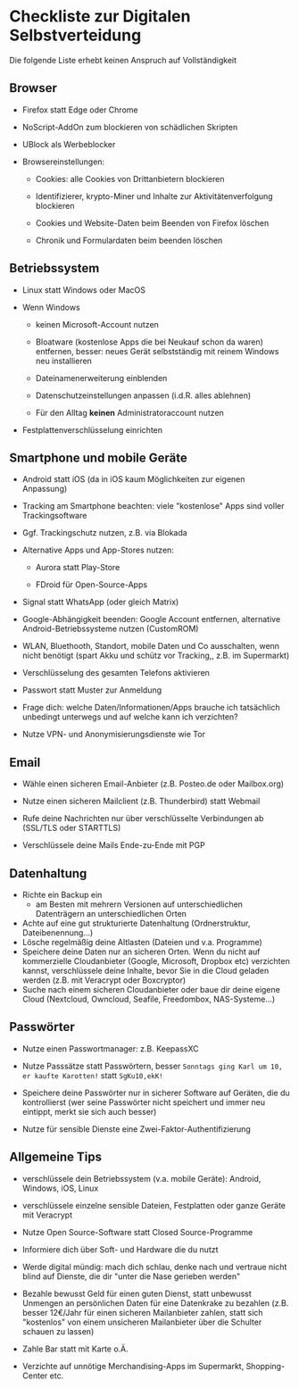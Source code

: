 # Checkliste zur Digitalen Selbstverteidung

Die folgende Liste erhebt keinen Anspruch auf Vollständigkeit

## Browser

+ Firefox statt Edge oder Chrome

+ NoScript-AddOn zum blockieren von schädlichen Skripten

+ UBlock als Werbeblocker

+ Browsereinstellungen:
  
  + Cookies: alle Cookies von Drittanbietern blockieren
  
  + Identifizierer, krypto-Miner und Inhalte zur Aktivitätenverfolgung blockieren
  
  + Cookies und Website-Daten beim Beenden von Firefox löschen
  
  + Chronik und Formulardaten beim beenden löschen

## Betriebssystem

+ Linux statt Windows oder MacOS

+ Wenn Windows 
  
  + keinen Microsoft-Account nutzen
  
  + Bloatware (kostenlose Apps die bei Neukauf schon da waren) entfernen, besser: neues Gerät selbstständig mit reinem Windows neu installieren
  
  + Dateinamenerweiterung einblenden
  
  + Datenschutzeinstellungen anpassen (i.d.R. alles ablehnen)
  
  + Für den Alltag **keinen** Administratoraccount nutzen

+ Festplattenverschlüsselung einrichten

## Smartphone und mobile Geräte

+ Android statt iOS (da in iOS kaum Möglichkeiten zur eigenen Anpassung)

+ Tracking am Smartphone beachten: viele "kostenlose" Apps sind voller Trackingsoftware

+ Ggf. Trackingschutz nutzen, z.B. via Blokada

+ Alternative Apps und App-Stores nutzen:
  
  + Aurora statt Play-Store
  
  + FDroid für Open-Source-Apps

+ Signal statt WhatsApp (oder gleich Matrix)

+ Google-Abhängigkeit beenden: Google Account entfernen, alternative Android-Betriebssysteme nutzen (CustomROM)

+ WLAN, Bluethooth, Standort, mobile Daten und Co ausschalten, wenn nicht benötigt (spart Akku und schütz vor Tracking,, z.B. im Supermarkt)

+ Verschlüsselung des gesamten Telefons aktivieren

+ Passwort statt Muster zur Anmeldung

+ Frage dich: welche Daten/Informationen/Apps brauche ich tatsächlich unbedingt unterwegs und auf welche kann ich verzichten?

+ Nutze VPN- und Anonymisierungsdienste wie Tor

## Email

- Wähle einen sicheren Email-Anbieter (z.B. Posteo.de oder Mailbox.org)

- Nutze einen sicheren Mailclient (z.B. Thunderbird) statt Webmail 

- Rufe deine Nachrichten nur über verschlüsselte Verbindungen ab (SSL/TLS oder STARTTLS)

- Verschlüssele deine Mails Ende-zu-Ende mit PGP

## Datenhaltung

+ Richte ein Backup ein
  + am Besten mit mehrern Versionen auf unterschiedlichen Datenträgern an unterschiedlichen Orten
+ Achte auf eine gut strukturierte Datenhaltung (Ordnerstruktur, Dateibenennung...)
+ Lösche regelmäßig deine Altlasten (Dateien und v.a. Programme)
+ Speichere deine Daten nur an sicheren Orten. Wenn du nicht auf kommerzielle Cloudanbieter (Google, Microsoft, Dropbox etc) verzichten kannst, verschlüssele deine Inhalte, bevor Sie in die Cloud geladen werden (z.B. mit Veracrypt oder Boxcryptor)
+ Suche nach einem sicheren Cloudanbieter oder baue dir deine eigene Cloud (Nextcloud, Owncloud, Seafile, Freedombox, NAS-Systeme...)

## Passwörter

+ Nutze einen Passwortmanager: z.B. KeepassXC

+ Nutze Passsätze statt Passwörtern, besser `Sonntags ging Karl um 10, er kaufte Karotten!` statt `SgKu10,ekK!`

+ Speichere deine Passwörter nur in sicherer Software auf Geräten, die du kontrollierst (wer seine Passwörter nicht speichert und immer neu eintippt, merkt sie sich auch besser)

+ Nutze für sensible Dienste eine Zwei-Faktor-Authentifizierung

## Allgemeine Tips

+ verschlüssele dein Betriebssystem (v.a. mobile Geräte): Android, Windows, iOS, Linux

+ verschlüssele einzelne sensible Dateien, Festplatten oder ganze Geräte mit Veracrypt

+ Nutze Open Source-Software statt Closed Source-Programme

+ Informiere dich über Soft- und Hardware die du nutzt

+ Werde digital mündig: mach dich schlau, denke nach und vertraue nicht blind auf Dienste, die dir "unter die Nase gerieben werden"

+ Bezahle bewusst Geld für einen guten Dienst, statt unbewusst Unmengen an persönlichen Daten für eine Datenkrake zu bezahlen (z.B. besser 12€/Jahr für einen sicheren Mailanbieter zahlen, statt sich "kostenlos" von einem unsicheren Mailanbieter über die Schulter schauen zu lassen)

+ Zahle Bar statt mit Karte o.Ä.

+ Verzichte auf unnötige Merchandising-Apps im Supermarkt, Shopping-Center etc.
